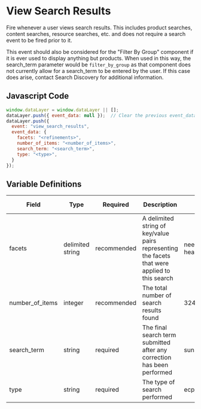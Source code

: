 # View Search Results

Fire whenever a user views search results. This includes product searches, content searches, resource searches, etc. and does not require a search event to be fired prior to it.

This event should also be considered for the "Filter By Group" component if it is ever used to display anything but products. When used in this way, the search_term parameter would be `filter_by_group` as that component does not currently allow for a search_term to be entered by the user. If this case does arise, contact Search Discovery for additional information.
## Javascript Code

```js
window.dataLayer = window.dataLayer || [];
dataLayer.push({ event_data: null });  // Clear the previous event_data object.
dataLayer.push({
  event: "view_search_results",
  event_data: {
    facets: "<refinements>",
    number_of_items: "<number_of_items>",
    search_term: "<search_term>",
    type: "<type>",
  }
});
```

## Variable Definitions

|Field|Type|Required|Description|Example|Pattern|Min Length|Max Length|Minimum|Maximum|Multiple Of|
| --- | --- | --- | --- | --- | --- | --- | --- | --- | --- | --- |
|facets|delimited string|recommended|A delimited string of key/value pairs representing the facets that were applied to this search|need:skin health\~skin_concern:acne\~featured_as:best_seller|
|number_of_items|integer|recommended|The total number of search results found|324|
|search_term|string|required|The final search term submitted after any correction has been performed|sunscreen|
|type|string|required|The type of search performed|ecp_locator,filter_by_group,product,site|